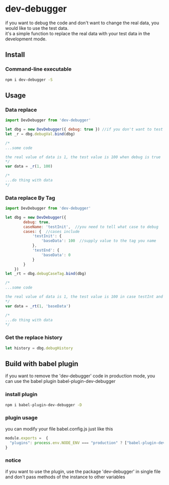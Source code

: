 # dev-debugger
if you want to debug the code and don't want to change the real data, you would like to use the test data.  
it's a simple function to replace the real data with your test data in the development mode.


## Install

### Command-line executable

```bash
npm i dev-debugger -S
```

## Usage

### Data replace
```js
import DevDebugger from 'dev-debugger'

let dbg = new DevDebugger({ debug: true }) //if you don't want to test the data,set debug false
let _r = dbg.debugVal.bind(dbg)

/*
...some code

the real value of data is 1, the test value is 100 when debug is true
*/
var data = _r(1, 100)

/*
...do thing with data
*/
```

### Data replace By Tag
```js
import DevDebugger from 'dev-debugger'

let dbg = new DevDebugger({ 
        debug: true,
        caseName: 'testInit',  //you need to tell what case to debug
        cases: {  //cases include
            'testInit': {
                'baseData': 100  //supply value to the tag you name
            },
            'testEnd': {
                'baseData': 0
            }
        }
    })
let _rt = dbg.debugCaseTag.bind(dbg)

/*
...some code

the real value of data is 1, the test value is 100 in case testInt and 0 in case testEnd 
*/
var data = _rt(1, 'baseData')

/*
...do thing with data
*/
```

### Get the replace history
```js
let history = dbg.debugHistory
```


## Build with babel plugin
if you want to remove the 'dev-debugger' code in production mode, you can use the babel plugin babel-plugin-dev-debugger

### install plugin
```bash
npm i babel-plugin-dev-debugger -D
```

### plugin usage
you can modify your file babel.config.js just like this
```js
module.exports =  {
  "plugins": process.env.NODE_ENV === "production" ? ["babel-plugin-dev-debugger"] : []
}
```

### notice
if you want to use the plugin, use the package 'dev-debugger' in single file and don't pass methods of the instance to other variables

